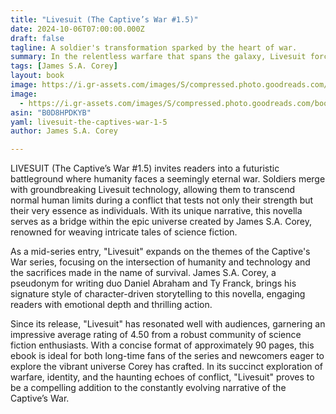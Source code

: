 ```yaml
---
title: "Livesuit (The Captive’s War #1.5)"
date: 2024-10-06T07:00:00.000Z
draft: false
tagline: A soldier's transformation sparked by the heart of war.
summary: In the relentless warfare that spans the galaxy, Livesuit forces embody humanity's last hope against an unending cycle of violence. This novella delves into the fusion between soldier and advanced technology, exploring the profound implications of becoming something beyond human in the wake of conflict. Set in the captivating universe of James S.A. Corey's 'The Captive's War,' the story provides a gripping perspective on technology, sacrifice, and the human condition amid interstellar turmoil.
tags: [James S.A. Corey]
layout: book
image: https://i.gr-assets.com/images/S/compressed.photo.goodreads.com/books/1724079438l/215760525._SX98_.jpg
image: 
  - https://i.gr-assets.com/images/S/compressed.photo.goodreads.com/books/1724079438l/215760525._SX98_.jpg
asin: "B0D8HPDKYB"
yaml: livesuit-the-captives-war-1-5
author: James S.A. Corey

---
```


LIVESUIT (The Captive’s War #1.5) invites readers into a futuristic battleground where humanity faces a seemingly eternal war. Soldiers merge with groundbreaking Livesuit technology, allowing them to transcend normal human limits during a conflict that tests not only their strength but their very essence as individuals. With its unique narrative, this novella serves as a bridge within the epic universe created by James S.A. Corey, renowned for weaving intricate tales of science fiction. 

As a mid-series entry, "Livesuit" expands on the themes of the Captive's War series, focusing on the intersection of humanity and technology and the sacrifices made in the name of survival. James S.A. Corey, a pseudonym for writing duo Daniel Abraham and Ty Franck, brings his signature style of character-driven storytelling to this novella, engaging readers with emotional depth and thrilling action. 

Since its release, "Livesuit" has resonated well with audiences, garnering an impressive average rating of 4.50 from a robust community of science fiction enthusiasts. With a concise format of approximately 90 pages, this ebook is ideal for both long-time fans of the series and newcomers eager to explore the vibrant universe Corey has crafted. In its succinct exploration of warfare, identity, and the haunting echoes of conflict, "Livesuit" proves to be a compelling addition to the constantly evolving narrative of the Captive’s War.